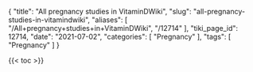 {
    "title": "All pregnancy studies in VitaminDWiki",
    "slug": "all-pregnancy-studies-in-vitamindwiki",
    "aliases": [
        "/All+pregnancy+studies+in+VitaminDWiki",
        "/12714"
    ],
    "tiki_page_id": 12714,
    "date": "2021-07-02",
    "categories": [
        "Pregnancy"
    ],
    "tags": [
        "Pregnancy"
    ]
}


{{< toc >}}